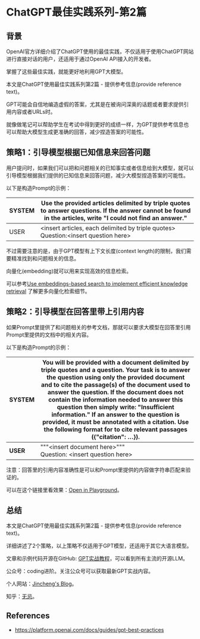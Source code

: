 # ChatGPT最佳实践系列-第2篇

## 背景

OpenAI官方详细介绍了ChatGPT使用的最佳实践，不仅适用于使用ChatGPT网站进行直接对话的用户，还适用于通过OpenAI API接入的开发者。

掌握了这些最佳实践，就能更好地利用GPT大模型。

本文是ChatGPT使用最佳实践系列第2篇 - 提供参考信息(provide reference text)。

GPT可能会自信地编造虚假的答案，尤其是在被询问深奥的话题或者要求提供引用内容或者URLs时。

就像做笔记可以帮助学生在考试中得到更好的成绩一样，为GPT提供参考信息也可以帮助大模型生成更准确的回答，减少捏造答案的可能性。

## 策略1：引导模型根据已知信息来回答问题

用户提问时，如果我们可以把和问题相关的已知事实或者信息给到大模型，就可以引导模型根据我们提供的已知信息来回答问题，减少大模型捏造答案的可能性。

以下是构造Prompt的示例：

| SYSTEM | Use the provided articles delimited by triple quotes to answer questions. If the answer cannot be found in the articles, write "I could not find an answer." |
| ------ | ------------------------------------------------------------ |
| USER   | \<insert articles, each delimited by triple quotes\><br> Question:\<insert question here\> |

不过需要注意的是，由于GPT模型有上下文长度(context length)的限制，我们需要精准找到和问题相关的信息。

向量化(embedding)就可以用来实现高效的信息检索。

可以参考[Use embeddings-based search to implement efficient knowledge retrieval](https://platform.openai.com/docs/guides/gpt-best-practices/tactic-use-embeddings-based-search-to-implement-efficient-knowledge-retrieval) 了解更多向量化检索细节。



## 策略2：引导模型在回答里带上引用内容

如果Prompt里提供了和问题相关的参考文档，那就可以要求大模型在回答里引用Prompt里提供的文档中的相关内容。

以下是构造Prompt的示例：

| **SYSTEM** | You will be provided with a document delimited by triple quotes and a question. Your task is to answer the question using only the provided document and to cite the passage(s) of the document used to answer the question. If the document does not contain the information needed to answer this question then simply write: "Insufficient information." If an answer to the question is provided, it must be annotated with a citation. Use the following format for to cite relevant passages ({"citation": …}). |
| ---------- | ------------------------------------------------------------ |
| **USER**   | """\<insert document here\>""" <br>Question: \<insert question here\> |

注意：回答里的引用内容准确性是可以和Prompt里提供的内容做字符串匹配来验证的。

可以在这个链接里看效果：[Open in Playground](https://platform.openai.com/playground/p/default-answer-with-citation)。



## 总结

本文是ChatGPT使用最佳实践系列第2篇 - 提供参考信息(provide reference text)。

详细讲述了2个策略，以上策略不仅适用于GPT模型，还适用于其它大语言模型。

文章和示例代码开源在GitHub: [GPT实战教程](https://github.com/jincheng9/gpt-tutorial)，可以看到所有主流的开源LLM。

公众号：coding进阶。关注公众号可以获取最新GPT实战内容。

个人网站：[Jincheng's Blog](https://jincheng9.github.io/)。

知乎：[无忌](https://www.zhihu.com/people/thucuhkwuji)。



## References

* https://platform.openai.com/docs/guides/gpt-best-practices